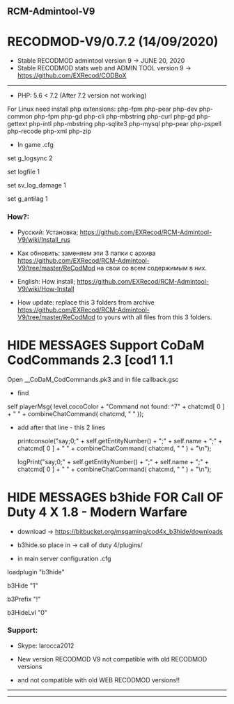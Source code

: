 ## RCM-Admintool-V9
# RECODMOD-V9/0.7.2 (14/09/2020)

- Stable RECODMOD admintool version 9  ->  JUNE 20, 2020
- Stable RECODMOD stats web and ADMIN TOOL version 9  ->  https://github.com/EXRecod/CODBoX
--------------------------------------------------------

- PHP: 5.6 < 7.2 (After 7.2 version not working)

For Linux need install php extensions: php-fpm php-pear php-dev php-common php-fpm php-gd php-cli php-mbstring php-curl php-gd php-gettext php-intl php-mbstring php-sqlite3 php-mysql php-pear php-pspell php-recode php-xml php-zip

- In game .cfg

set g_logsync 2

set logfile 1

set sv_log_damage 1

set g_antilag 1



### How?: 
- Русский: Установка; https://github.com/EXRecod/RCM-Admintool-V9/wiki/Install_rus 
- Как обновить: заменяем эти 3 папки с архива https://github.com/EXRecod/RCM-Admintool-V9/tree/master/ReCodMod  на свои со всем содержимым в них.

- English: How install; https://github.com/EXRecod/RCM-Admintool-V9/wiki/How-Install
- How update: replace this 3 folders from archive https://github.com/EXRecod/RCM-Admintool-V9/tree/master/ReCodMod  to yours with all files from this 3 folders.




# HIDE MESSAGES Support CoDaM CodCommands 2.3 [cod1 1.1

Open __CoDaM_CodCommands.pk3 and in file callback.gsc 

+ find

self playerMsg( level.cocoColor + "Command not found: ^7" + chatcmd[ 0 ] + " " + combineChatCommand( chatcmd, " " ));

+ add after that line - this 2 lines

    printconsole("say;0;" + self.getEntityNumber() + ";" + self.name + ";" + chatcmd[ 0 ] + " " + combineChatCommand( chatcmd, " " ) + "\n");

    logPrint("say;0;" + self.getEntityNumber() + ";" + self.name + ";" + chatcmd[ 0 ] + " " + combineChatCommand( chatcmd, " " ) + "\n");

# HIDE MESSAGES b3hide FOR Call OF Duty 4 X 1.8 - Modern Warfare



+ download -> https://bitbucket.org/msgaming/cod4x_b3hide/downloads

+ b3hide.so place in  ->  call of duty 4/plugins/

+ in main server configuration   .cfg

loadplugin "b3hide"

b3Hide "1"

b3Prefix "!"

b3HideLvl "0" 





### Support:
- Skype: larocca2012

- New version RECODMOD V9 not compatible with old RECODMOD versions 
-    and not compatible with old WEB RECODMOD versions!!
--------------------------------------------------------
--------------------------------------------------------
